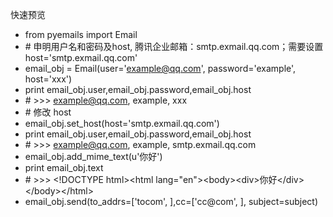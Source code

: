 快速预览
* from pyemails import Email
* \# 申明用户名和密码及host, 腾讯企业邮箱：smtp.exmail.qq.com；需要设置 host='smtp.exmail.qq.com'
* email_obj = Email(user='example@qq.com', password='example', host='xxx')
* print email_obj.user,email_obj.password,email_obj.host
* \# \>\>\> example@qq.com, example, xxx
* \# 修改 host 
* email_obj.set_host(host='smtp.exmail.qq.com')
* print email_obj.user,email_obj.password,email_obj.host
* \#  \>\>\> example@qq.com, example, smtp.exmail.qq.com
* email_obj.add_mime_text(u'你好')
* print email_obj.text
* \#  \>\>\> \<!DOCTYPE html\>\<html lang="en"\>\<body\>\<div\>你好\</div\>\</body\>\</html\>
* email_obj.send(to_addrs=['tocom', ],cc=['cc@com', ], subject=subject)